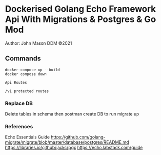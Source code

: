 # Dockerised Golang Echo Framework Api With Migrations & Postgres & Go Mod
Author: John Mason DDM &copy;2021

## Commands 
```
docker-compose up --build
docker compose down 
```

```
Api Routes

/v1 protected routes

```

### Replace DB
Delete tables in schema then postman create DB to run migrate up  

### References
Echo Essentials Guide
https://github.com/golang-migrate/migrate/blob/master/database/postgres/README.md
https://libraries.io/github/jackc/pgx
https://echo.labstack.com/guide
